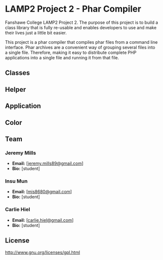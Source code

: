 ﻿LAMP2 Project 2 - Phar Compiler
===============================

Fanshawe College LAMP2 Project 2. The purpose of this project is to build a class library that is fully re-usable and enables
developers to use and make their lives just a little bit easier. 

This project is a phar compiler that compiles phar files from a command line interface.  Phar archives are a convenient way
of grouping several files into a single file. Therefore, making it easy to distribute complete PHP applications into a single
file and running it from that file.

## Classes
Helper
--

Application
--

Color
--


## Team
### Jeremy Mills
* **Email:** [jeremy.mills89@gmail.com]
* **Bio:** [student]

### Insu Mun
* **Email:** [mis8680@gmail.com]
* **Bio:** [student]

### Carlie Hiel
* **Email:** [carlie.hiel@gmail.com]
* **Bio:** [student]


## License
http://www.gnu.org/licenses/gpl.html


